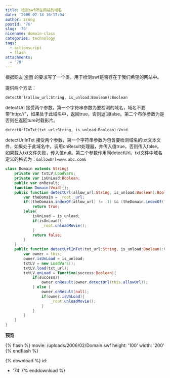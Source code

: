 ```yaml
---
title: 检测swf所在网站的域名
date: '2006-02-18 16:17:04'
author: zrong
postid: '76'
slug: '76'
nicename: domain-class
categories: technology
tags:
  - actionscript
  - flash
attachments:
  - '78'
---
```


根据网友 [冷雨](http://www.flashsky.cn) 的要求写了一个类，用于检测swf是否存在于我们希望的网站中。

提供两个方法：

`detectUrl(allow_url:String, is_unload:Boolean):Boolean`

detectUrl	接受两个参数，第一个字符串参数为要检测的域名，域名不要带“http://”，如果处于此域名中，返回true，否则返回false。第二个布尔参数为是否则在返回ture时载影片。

`detectUrlInTxt(txt_url:String, is_unload:Boolean):Void`

detectUrlInTxt 接受两个参数，第一个字符串参数为包含要检测域名的txt文本文件，如果处于此域名中，调用onResult处理器，并传入值true，否则传入false。如果载入txt文件失败，传入值null。第二个参数作用同detectUrl。txt文件中域名定义的格式为：`&allowUrl=www.abc.com&`

<!--more-->

```actionscript
class Domain extends String{
	private var txtLV:LoadVars;
	private var isUnLoad:Boolean;
	public var onResult;
	function Domain(Void){};
	public function detectUrl(allow_url:String, is_unload:Boolean):Boolean{
		var theDomain = _root._url;
		if((theDomain.indexOf(allow_url) != -1) && (theDomain.indexOf("http://") == 0)){
			return true;
		}else{
			isUnLoad = is_unload;
			if(isUnLoad){
				_root.unloadMovie();
			}
			return false;
		}
	}
	public function detectUrlInTxt(txt_url:String, is_unload:Boolean):Void{
		var owner = this;
		owner.isUnLoad = is_unload;
		txtLV = new LoadVars();
		txtLV.load(txt_url);
		txtLV.onLoad = function(success:Boolean){
			if(success){
				owner.onResult(owner.detectUrl(this.allowUrl));
			} else {
				owner.onResult(null);
				if(owner.isUnLoad){
					_root.unloadMovie();
				}
			}
		}
	}
}
```

**预览**

{% flash %}
movie: /uploads/2006/02/Domain.swf
height: '100'
width: '200'
{% endflash %}

{% download %}
id:
  - '74'
{% enddownload %}

